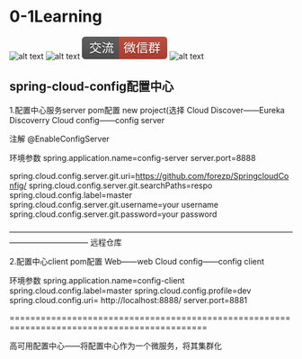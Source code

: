 # 0-1Learning

![alt text](../../static/common/svg/luoxiaosheng.svg "公众号")
![alt text](../../static/common/svg/luoxiaosheng_learning.svg "学习")
![alt text](../../static/common/svg/luoxiaosheng_wechat.svg "微信")
![alt text](../../static/common/svg/luoxiaosheng_gitee.svg "码云")

## spring-cloud-config配置中心

1.配置中心服务server
pom配置
new project(选择
Cloud Discover——Eureka Discoverry 
Cloud config——config server

注解
@EnableConfigServer

环境参数
spring.application.name=config-server
server.port=8888


spring.cloud.config.server.git.uri=https://github.com/forezp/SpringcloudConfig/
spring.cloud.config.server.git.searchPaths=respo
spring.cloud.config.label=master
spring.cloud.config.server.git.username=your username
spring.cloud.config.server.git.password=your password


——————————————————————————————————————————————
远程仓库



2.配置中心client
pom配置
Web——web
Cloud config——config client


环境参数
spring.application.name=config-client
spring.cloud.config.label=master
spring.cloud.config.profile=dev
spring.cloud.config.uri= http://localhost:8888/
server.port=8881

============================================================================================

高可用配置中心——将配置中心作为一个微服务，将其集群化
